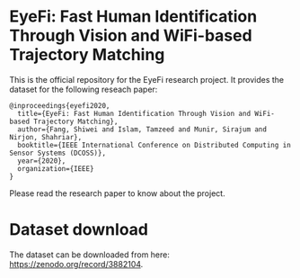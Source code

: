 # EyeFi: Fast Human Identification Through Vision and WiFi-based Trajectory Matching

This is the official repository for the EyeFi research project. It provides the dataset for the following reseach paper:

```
@inproceedings{eyefi2020,
  title={EyeFi: Fast Human Identification Through Vision and WiFi-based Trajectory Matching},
  author={Fang, Shiwei and Islam, Tamzeed and Munir, Sirajum and Nirjon, Shahriar},
  booktitle={IEEE International Conference on Distributed Computing in Sensor Systems (DCOSS)},
  year={2020},
  organization={IEEE}
}
```
Please read the research paper to know about the project.

# Dataset download
The dataset can be downloaded from here: https://zenodo.org/record/3882104. 
